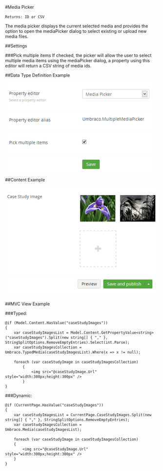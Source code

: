 #Media Picker

`Returns: ID or CSV`

The media picker displays the current selected media and provides the option to open the mediaPicker dialog to select existing or upload new media files.

##Settings

###Pick multiple items
If checked, the picker will allow the user to select multiple media items using the mediaPicker dialog, a property using this editor will return a CSV string of media ids.

##Data Type Definition Example

![Media Picker Data Type Definition](images/Media-Picker-DataType.jpg)

##Content Example 

![Media Picker Content](images/Media-Picker-Content.jpg)

##MVC View Example

###Typed:

	@if (Model.Content.HasValue("caseStudyImages"))
	{
	    var caseStudyImagesList = Model.Content.GetPropertyValue<string>("caseStudyImages").Split(new string[] { "," }, StringSplitOptions.RemoveEmptyEntries).Select(int.Parse);
	    var caseStudyImagesCollection = Umbraco.TypedMedia(caseStudyImagesList).Where(x => x != null);
	
	    foreach (var caseStudyImage in caseStudyImagesCollection)
	        {      
	            <img src="@caseStudyImage.Url" style="width:300px;height:300px" />      
	        }                                                               
	}

###Dynamic:                              

	@if (CurrentPage.HasValue("caseStudyImages"))
	{
	    var caseStudyImagesList = CurrentPage.CaseStudyImages.Split(new string[] { "," }, StringSplitOptions.RemoveEmptyEntries);
	    var caseStudyImagesCollection = Umbraco.Media(caseStudyImagesList);
	
	    foreach (var caseStudyImage in caseStudyImagesCollection)
	    {
	        <img src="@caseStudyImage.Url" style="width:300px;height:300px" />
	    }
	}
